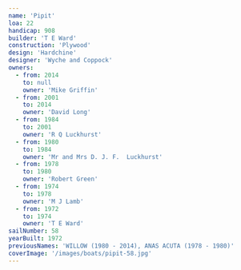 ```yaml
---
name: 'Pipit'
loa: 22
handicap: 908
builder: 'T E Ward'
construction: 'Plywood'
design: 'Hardchine'
designer: 'Wyche and Coppock'
owners:
  - from: 2014
    to: null
    owner: 'Mike Griffin'
  - from: 2001
    to: 2014
    owner: 'David Long'
  - from: 1984
    to: 2001
    owner: 'R Q Luckhurst'
  - from: 1980
    to: 1984
    owner: 'Mr and Mrs D. J. F.  Luckhurst'
  - from: 1978
    to: 1980
    owner: 'Robert Green'
  - from: 1974
    to: 1978
    owner: 'M J Lamb'
  - from: 1972
    to: 1974
    owner: 'T E Ward'
sailNumber: 58
yearBuilt: 1972
previousNames: 'WILLOW (1980 - 2014), ANAS ACUTA (1978 - 1980)'
coverImage: '/images/boats/pipit-58.jpg'
---
```

